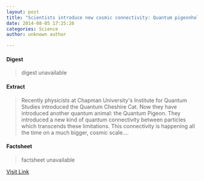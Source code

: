 ```yaml
---
layout: post
title: "Scientists introduce new cosmic connectivity: Quantum pigeonhole paradox"
date: 2014-08-05 17:25:26
categories: Science
author: unknown author

---
```



#### Digest
>digest unavailable

#### Extract
>Recently physicists at Chapman University's Institute for Quantum Studies introduced the Quantum Cheshire Cat. Now they have introduced another quantum animal: the Quantum Pigeon. They introduced a new kind of quantum connectivity between particles which transcends these limitations. This connectivity is happening all the time on a much bigger, cosmic scale....

#### Factsheet
>factsheet unavailable

[Visit Link](http://feeds.sciencedaily.com/~r/sciencedaily/~3/GP0Lmh3_jAU/140805132526.htm)


